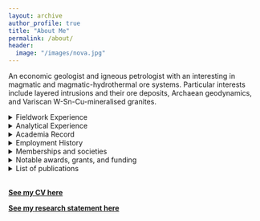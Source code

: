 ```yaml
---
layout: archive
author_profile: true
title: "About Me"
permalink: /about/
header:
  image: "/images/nova.jpg"
---
```


An economic geologist and igneous petrologist with an interesting in magmatic and magmatic-hydrothermal ore systems. Particular interests include layered intrusions and their ore deposits, Archaean geodynamics, and Variscan W-Sn-Cu-mineralised granites.

<details>
<summary>Fieldwork Experience</summary>
<ul> I have conducted fieldwork in the following locations: </ul>
<ul>
<li> Quadrilatero Ferrifero, Brazil </li>
<li> Cornubian Batholith, Cornwall </li>
<li> Bushveld Complex, South Africa </li>
<li> Labrador Trough, Canada </li>
<li> Troodos Ophiolite, Cyprus </li>
<li> Iberian Massif, Portugal </li>
<li> Lac des Iles, Canada </li>
</ul>
<ul> I have experience in a variety of fieldwork methods, including: (i) traditional and digital mapping; (ii) collecting structural measurements; (iii) portable XRF; (iv) rock, channel, and soil sampling; and (v) drill-core logging. In addition, I am proficient in ArcGIS, QGIS, and GCDKit, with a working knowledge of ioGAS, MapInfo, Leapfrog, and Micromine. </ul>
</details>

<details>
<summary>Analytical Experience</summary>
<ul> I have experience in the following analytical methods:</ul>
<ul>
<li> Optical microscopy (transmitted and reflected light) </li>
<li> Electron microscopy (CL, BSE, SEM-EDS, SEM-WDS, EPMA, and EBSD) </li>
<li> Geochemical analysis (XRD, portable XRF, microXRF, machine XRF, ICP-MS, and LA-ICP-MS) </li>
<li> Rock crushing, mineral separation, and milling apparatus (jaw crush, disc/tema/ball mills, micromill, Frantz separator, Wilfley table, and heavy liquids) </li>
<li> Isotope geochemistry and geochronology (LA-ICP-MS, MC-ICP-MS, CA-ID-TIMS, and SIMS) </li>
</ul>
</details>



<details>
<summary>Academia Record</summary>
<ul> <strong>2021-2023:</strong> Postdoctoral Researcher at Carleton University </ul>
<ul> <strong>2017-2021:</strong> PhD Magmatic ore deposits at Cardiff University </ul>
<ul> <strong>2016-2017:</strong> MRes Ore deposits at the University of Portsmouth </ul>
<ul> <strong>2013-2016:</strong> BSc (hons) Geology at University of Portsmouth </ul>
<ul> <strong>2011-2013:</strong> A Levels at Callington Community College (inc. Chemistry, Geography, and Biology) </ul>
</details>

<details>
<summary>Employment History</summary>
<ul> <strong>Summer 2018:</strong> Exploration Geologist at <a id="raw-url" href="http://northern-shield.com/">Northern Shield Resources</a></ul>
<ul> <strong>Summer 2017:</strong> Exploration Geologist at <a id="raw-url" href="https://www.cornwallresources.com/">Cornwall Resources</a></ul>
<ul> <strong>Summer 2016:</strong> Chemical Engineer at <a id="raw-url" href="https://www.grindingsolutions.com/">Grinding Solutions</a></ul>
</details>


<details>
<summary>Memberships and societies</summary>
<ul> Society of Economic Geologists </ul>
<ul> Applied Mineralogy Group (former Student Editor) </ul>
<ul> Ussher Society </ul>
<ul> Geologists' Association </ul>
</details>


<details>
<summary>Notable awards, grants, and funding</summary>
<ul> <strong>2017/18:</strong> University of Portsmouth postgraduate scholarship worth 3,000 GBP</ul>
<ul> <strong>2017/18:</strong> SEG Hugh McKinstry fieldwork grant worth 2,500 GBP</ul>
<ul> <strong>2016/17:</strong> Mineralogical Society postgraduate bursary worth 500 GBP</ul>
<ul> <strong>2017/18:</strong> SEG Steward R. Wallace fieldwork grant worth 4,000 GBP</ul>
<ul> <strong>2017/21:</strong> <a id="raw-url" href="https://nerc.ukri.org/funding/available/postgrad/responsive/dtp/">GW4 NERC DTP</a> research grant with additional CASE funding.</ul>
<ul> <strong>2019/20:</strong> Graduate tutor of the year finalist at Cardiff University</ul>
<ul> <strong>2020/21:</strong> 600 GBP bursary recipient from the Geologists' Association</ul>
<ul> <strong>2021/22:</strong> Earth science panel judge for the Global Undergraduate Awards</ul>
</details>


<details>
<summary>List of publications</summary>
<ul><strong>WD Smith</strong>, WD Mair, JC Andersen, DD Muir, ET Mansur, and I Bliss.  Accessory phase perspectives for ore-forming processes and magmatic sulphide exploration in the Labrador Trough, northern Quebec, Canada (2022). Canadian Journal of Earth Sciences.</ul>
<ul><strong>WD Smith</strong, WD Maier, and I Bliss. Distribution of noble metals in magmatic sulfide occurrences in the Montagnais Sill Complex, Labrador Trough, Canada (2021). The Canadian Mineralogist 59(6).</ul>
<ul><strong>WD Smith</strong>, WD Maier, L Martin, and I Bliss. In situ multiple sulfur isotope and S/Se composition of magmatic sulfide occurrences in the Labrador Trough, northern Quebec. Economic Geology, 116(7), pp.1669-1686.</ul>
<ul><strong>WD Smith</strong> and WD Maier. The geotectonic setting, age and mineral deposit inventory of global layered intrusions (2021) Earth-Science Reviews, 103736</ul>
<ul><strong>WD Smith</strong>, WD Maier, SJ Barnes, G Moorhead, D Reid, and B Karykowski. Element mapping the Merensky Reef of the Bushveld Complex (2021). Geoscience Frontiers 12 (3), 101101</ul>
<ul>WD Maier, SJ Barnes, D Muir, D Savard, Y Lahaye, and <strong>WD Smith</strong>. Formation of Bushveld anorthosite by reactive porous flow (2021). Contributions to Mineralogy and Petrology 176 (1), 1-12.</ul>
<ul><strong>WD Smith</strong>, WD Maier, and I Bliss. The geology, geochemistry, and petrogenesis of the Huckleberry Cu-Ni-PGE prospect in the Labrador Trough, Canada: Perspectives for regional prospectivity (2020). Ore Geology Reviews, 103905.</ul>
<ul><strong>WD Smith</strong>, WD Maier, and I Bliss. Contact-style magmatic sulphide mineralisation in the Labrador Trough, northern Quebec, Canada: implications for regional prospectivity (2020). Canadian Journal of Earth Sciences 57 (7), 867-883.</ul>
<ul><strong>WD Smith</strong>, JR Darling, DS Bullen, S Lasalle, I Pereira, H Moreira, CJ Allen, and S Tapster.
Zircon perspectives on the age and origin of evolved S-type granites from the Cornubian Batholith, Southwest England. (2019). Lithos 336, 14-26.</ul>
</details>

<br>

<a id="raw-url" href="https://github.com/WillDSmith1995/willsgeo/blob/master/assets/CV_WDS.pdf">See my CV here</a>

<a id="raw-url" href="https://github.com/WillDSmith1995/willsgeo/blob/master/assets/ResearchStatement_WDS.pdf">See my research statement here</a>
